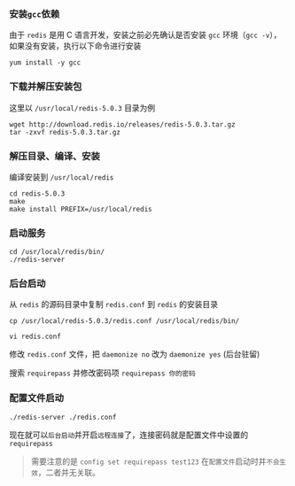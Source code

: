 ### 安装`gcc`依赖

由于 `redis` 是用 C 语言开发，安装之前必先确认是否安装 `gcc` 环境（`gcc -v`），
如果没有安装，执行以下命令进行安装

```shell
yum install -y gcc 
```

### 下载并解压安装包
这里以 `/usr/local/redis-5.0.3` 目录为例
```shell
wget http://download.redis.io/releases/redis-5.0.3.tar.gz
tar -zxvf redis-5.0.3.tar.gz
```

###  解压目录、编译、安装

编译安装到 `/usr/local/redis`
```shell
cd redis-5.0.3
make
make install PREFIX=/usr/local/redis
```

 

### 启动服务
```shell
cd /usr/local/redis/bin/
./redis-server
```

### 后台启动

从 `redis` 的源码目录中复制 `redis.conf` 到 `redis` 的安装目录
```shell
cp /usr/local/redis-5.0.3/redis.conf /usr/local/redis/bin/
```

```shell
vi redis.conf
```
修改 `redis.conf` 文件，把 `daemonize no` 改为 `daemonize yes` (后台驻留)

搜索 `requirepass` 并修改密码项 `requirepass 你的密码`


### 配置文件启动
```shell
./redis-server ./redis.conf
```

现在就可以`后台启动`并开启`远程连接`了，连接密码就是配置文件中设置的 `requirepass`

> 需要注意的是 `config set requirepass test123` 在`配置文件`启动时并`不会生效`，二者并无关联。

 